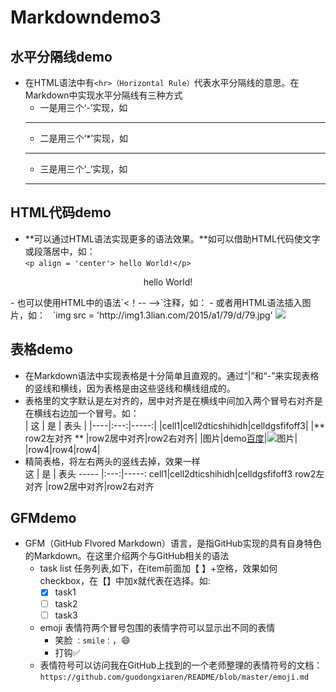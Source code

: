 # Markdowndemo3

## 水平分隔线demo

- 在HTML语法中有`<hr>（Horizontal Rule）`代表水平分隔线的意思。在Markdown中实现水平分隔线有三种方式
  - 一是用三个‘-’实现，如
  ---
  - 二是用三个‘*’实现，如
  ***
  - 三是用三个‘_’实现，如
  ___
## HTML代码demo

- **可以通过HTML语法实现更多的语法效果。**如可以借助HTML代码使文字或段落居中，如：  
`<p align = 'center'> hello World!</p>`
<p align = 'center'> hello World!</p>
- 也可以使用HTML中的语法`<！-- -->`注释，如：
<!-- 这是注释，这行文字会被忽略 -->
- 或者用HTML语法插入图片，如：  
`img src = 'http://img1.3lian.com/2015/a1/79/d/79.jpg'
<img src = 'http://img1.3lian.com/2015/a1/79/d/79.jpg'/>

## 表格demo

- 在Markdown语法中实现表格是十分简单且直观的。通过“|”和“-”来实现表格的竖线和横线，因为表格是由这些竖线和横线组成的。
- 表格里的文字默认是左对齐的，居中对齐是在横线中间加入两个冒号右对齐是在横线右边加一个冒号。如：  
| 这  | 是   | 表头 |
|----|:---:|-----:|
|cell1|cell2dticshihidh|celldgsfifoff3|
|** row2左对齐 ** |row2居中对齐|row2右对齐|
|图片|demo[百度]|![图片][logo]|
|row4|row4|row4|
- 精简表格，将左右两头的竖线去掉，效果一样  
 这  | 是   | 表头 
-----  |:---:|-----:
cell1|cell2dticshihidh|celldgsfifoff3
row2左对齐 |row2居中对齐|row2右对齐

## GFMdemo

- GFM（GitHub Flvored Markdown）语言，是指GitHub实现的具有自身特色的Markdown。在这里介绍两个与GitHub相关的语法
  - task list 任务列表,如下，在item前面加【 】+空格，效果如何checkbox，在【】中加x就代表在选择。如:
    - [x] task1
    - [ ] task2
    - [ ] task3
  - emoji 表情符两个冒号包围的表情字符可以显示出不同的表情
    - 笑脸 `：smile：`，:smile:  
    - 打钩:white_check_mark:  
  - 表情符号可以访问我在GitHub上找到的一个老师整理的表情符号的文档：
  	`https://github.com/guodongxiaren/README/blob/master/emoji.md`
  	
  	
<!-- 以下是本文档用到的链接 -->
[logo]:http://img15.3lian.com/2015/h1/310/d/113.jpg
[百度]:https://www.baidu.com
